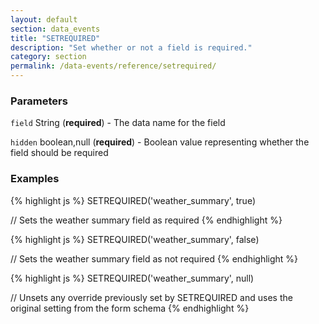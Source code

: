 ```yaml
---
layout: default
section: data_events
title: "SETREQUIRED"
description: "Set whether or not a field is required."
category: section
permalink: /data-events/reference/setrequired/
---
```


### Parameters

`field` String (__required__) - The data name for the field

`hidden` boolean,null (__required__) - Boolean value representing whether the field should be required

### Examples

{% highlight js %}
SETREQUIRED('weather_summary', true)

// Sets the weather summary field as required
{% endhighlight %}


{% highlight js %}
SETREQUIRED('weather_summary', false)

// Sets the weather summary field as not required
{% endhighlight %}


{% highlight js %}
SETREQUIRED('weather_summary', null)

// Unsets any override previously set by SETREQUIRED and uses the original setting from the form schema
{% endhighlight %}